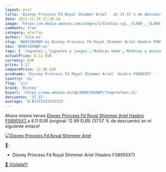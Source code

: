 ```yaml
---
layout: post
title: 'Disney Princess Fd Royal Shimmer Ariel   al 37.57 % de descuento'
date: 2021-11-19 21:30:24
image: 'https://m.media-amazon.com/images/I/41v9lai-syL._SL500_._SL400_.jpg'
comments: true
category: ofertas
author: 'tole.es'
slug: 'B08F2QVNBP-es Disney Princess Fd Royal Shimmer Ariel Hasbro F08955X7'
sku: 'B08F2QVNBP-es'
tags: [ 'Juguetes','Juguetes y juegos','Muñecas bebé','Muñecas y accesorios','disney','hasbro', ]
actualPrice: 8.11 EUR
currency: EUR
price: 8.11
comparePrice: 12.99 EUR
prodname: 'Disney Princess Fd Royal Shimmer Ariel  Hasbro F08955X7 '
country: 'es'
flag: '🇪🇸'
brand: 'Disney'
buyurl: 'https://www.amazon.es/dp/B08F2QVNBP/?tag=tolees-21'
descuento: '37.57'
average: '9.87333333333333'
---
```


Ahora mismo tienes [Disney Princess Fd Royal Shimmer Ariel  Hasbro F08955X7 ](https://www.amazon.es/dp/B08F2QVNBP/?tag=tolees-21) a 8.11 EUR (original: 12.99 EUR) (37.57 %  de descuento) en el siguiente enlace!

[![Disney Princess Fd Royal Shimmer Ariel  ](https://m.media-amazon.com/images/I/41v9lai-syL._SL500_._SL400_.jpg)](https://www.amazon.es/dp/B08F2QVNBP/?tag=tolees-21)

🔎:

- Disney Princess Fd Royal Shimmer Ariel (Hasbro F08955X7)

[🛒 Visítala!!!](https://www.amazon.es/dp/B08F2QVNBP/?tag=tolees-21)
